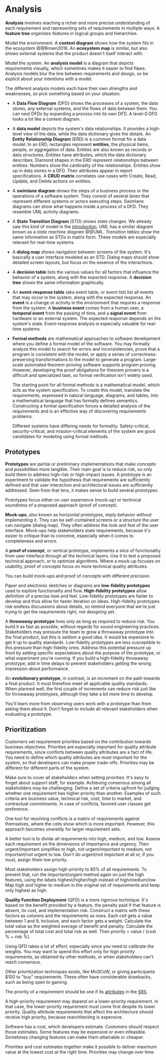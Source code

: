 # Analysis

**Analysis** involves reaching a richer and more precise understanding of each requirement and representing sets of
requirements in multiple ways.
A **feature tree** organizes features in logical groups and hierarchies.

Model the environment.
A **context diagram** shows how the system fits in the ecosystem @@Brown2016.
An **ecosystem map** is similar, but also shows external systems that the product doesn't itself interact with.

Model the system.
An **analysis model** is a diagram that depicts requirements visually, which sometimes makes it easier to find flaws.
Analysis models blur the line between requirements and design, so be explicit about your intentions with a model.

The different analysis models each have their own strengths and weaknesses, so pick something based on your situation:

- A **Data Flow Diagram** (DFD) shows the processes of a system, the data stores, any external systems, and the flows
  of data between them.
  You can nest DFDs by expanding a process into its own DFD.
  A  level-0 DFD looks a lot like a context diagram.
- A **data model** depicts the system's data relationships.
  It provides a high-level view of the data, while the data dictionary gives the details.
  An **Entity Relationship Diagram** (ERD) is a common format for a data model.
  In an ERD, rectangles represent **entities**, the physical items, people, or aggregation of data.
  Entities are also known as records or data structures.
  Entities have attributes, which the data dictionary describes.
  Diamond shapes in the ERD represent relationships between entities.
  Numbers show the cardinality of the relationships.
  Entities show up in data stores in a DFD.
  Their attributes appear in report specifications.
  A **CRUD matrix** correlates use cases with Create, Read, Update, and Delete actions on entities.
- A **swimlane diagram** shows the steps of a business process or the operations of a software system.
  They consist of several lanes that represent different systems or actors executing steps.
  Swimlane diagrams can show what happens inside a process of a DFD.
  They resemble UML activity diagrams.
- A **State Transition Diagram** (STD) shows state changes.
  We already saw this kind of model in the [introduction](../../introduction/software.md#finite-automata).
  UML has a similar diagram known as a _state machine diagram_ @@UML.
  _Transition tables_ show the same information as STDs in matrix form.
  These models are especially relevant for real-time systems.
- A **dialog map** shows navigation between screens of the system.
  It's basically a user interface modeled as an STD.
  Dialog maps should show detailed screen layouts, but focus on the essence of the interactions.
- A **decision table** lists the various values for all factors that influence the behavior of a system, along
  with the expected response.
  A **decision tree** shows the same information graphically.
- An **event-response table** (aka event table, or event list) list all events that may occur in the system, along
  with the expected response.
  An **event** is a change or activity in the environment that requires a response from the system.
  A **business event** comes from a human user, a **temporal event** from the passing of time, and a **signal event**
  from hardware or an external system.
  The expected response depends on the system's state.
  Event-response analysis is especially valuable for real-time systems.
- **Formal methods** are mathematical approaches to software development where you define a formal model of the
  software.
  You may formally analyze this model to search for errors and inconsistencies, prove that a program is consistent with
  the model, or apply a series of correctness-preserving transformations to the model to generate a program.
  Large-scale automated theorem-proving software supports program proving.
  However, developing the proof obligations for theorem provers is a difficult and specialized task, so formal
  verification isn't widely used.

  The starting point for all formal methods is a mathematical model, which acts as the system specification.
  To create this model, translate the requirements, expressed in natural language, diagrams, and tables, into a
  mathematical language that has formally defines semantics.
  Constructing a formal specification forces a detailed analysis of the requirements and is an effective way of
  discovering requirements problems.

  Different systems have differing needs for formality.
  Safety-critical, security-critical, and mission-critical elements of the system are good candidates for modeling
  using formal methods.


## Prototypes

**Prototypes** are partial or preliminary implementations that make concepts and possibilities more tangible.
Their main goal is to reduce risk, so only build them to address high-risk or high-impact issues.
A prototype is an experiment to validate the hypothesis that requirements are sufficiently defined and that
user interaction and architectural issues are sufficiently addressed.
Seen from that lens, it makes sense to build several prototypes.

Prototypes focus either on user experience (mock-up) or technical soundness of a proposed approach (proof of concept).

**Mock-ups**, also known as horizontal prototypes, imply behavior without implementing it.
They can be self-contained screens or a structure the user can navigate (dialog map).
They often address the look and feel of the user interface.
Mock-ups help stakeholders state requirements, because it's easier to critique than to conceive, especially
when it comes to completeness and errors.

A **proof of concept**, or vertical prototype, implements a slice of functionality from user interface through all the
technical layers.
Use it to test a proposed technical approach, or to optimize algorithms.
Where a mock-up focuses on usability, proof of concepts focus on more technical quality attributes.

You can build mock-ups and proof of concepts with different precision.

Paper and electronic sketches or diagrams are **low-fidelity prototypes** used to explore functionality and flow.
**High-fidelity prototypes** allow definition of a precise look and feel.
Low-fidelity prototypes are faster to develop and thus allow for faster iteration on ideas.
High-fidelity prototypes risk endless discussions about details, so remind everyone that we're just trying to get the
requirements right, not designing yet.

A **throwaway prototype** lives only as long as required to reduce risk.
You build it as fast as possible, without regards for sound engineering practices.
Stakeholders may pressure the team to grow a throwaway prototype into the final product, but this is seldom a good idea.
It would be expensive to get it up to quality standards.
Low-fidelity prototypes are less susceptible to this pressure than high-fidelity ones.
Address this potential pressure up front by setting specific expectations about the purpose of the prototype, or
what experiment you're running.
If you build a high-fidelity throwaway prototype, add in time delays to prevent stakeholders getting the wrong
impression about performance.

An **evolutionary prototype**, in contrast, is an increment on the path towards a final product.
It must therefore meet all applicable quality standards.
When planned well, the first couple of increments can reduce risk just like for throwaway prototypes, although they take
a bit more time to develop.

You'll learn more from observing users work with a prototype than from asking them about it.
Don't forget to include all relevant stakeholders when evaluating a prototype.


## Prioritization

Customers set requirement priorities based on the contribution towards business objectives.
Priorities are especially important for quality attribute requirements, since conflicts between quality attributes are a
fact of life.
You need to define which quality attributes are most important for the system, so that developers can make proper
trade-offs.
Priorities may be different for different parts of the system.

Make sure to cover all stakeholders when setting priorities.
It's easy to forget about support staff, for example.
Achieving consensus among all stakeholders may be challenging.
Define a set of criteria upfront for judging whether one requirement has higher priority than another.
Examples of such criteria are business value, technical risk, cost, time to market, and contractual commitments.
In case of conflicts, favored user classes get preference.

One tool for resolving conflicts is a matrix of requirements against themselves, where the cells show which is
more important.
However, this approach becomes unwieldy for larger requirement sets.

A better tool is to divide all requirements into high, medium, and low.
Assess each requirement on the dimensions of importance and urgency.
Then urgent/important simplifies to high, not urgent/important to medium, not important/not urgent to low.
Don't do urgent/not important at all or, if you must, assign them low priority.

Most stakeholders assign high-priority to 85% of all requirements.
To prevent that, run the important/urgent method again on just the high features, using the labels highest/higher/high
instead of high/medium/low.
Map high and higher to medium in the original set of requirements and keep only highest as high.

**Quality Function Deployment** (QFD) is a more rigorous technique.
It's based on the benefit provided by a feature, the penalty paid if that feature is absent, its cost, and
implementation risk.
Construct a matrix with these factors as columns and the requirements as rows.
Each cell gets a value between 1 and 9, inclusive, and each factor gets a weight.
Calculate the total value as the weighted average of benefit and penalty.
Calculate the percentage of total cost and total risk as well.
Then priority = value / (cost % + risk %).

Using QFD takes a lot of effort, especially since you need to calibrate the weights.
You may want to spend this effort only for high priority requirements, as obtained by other methods, or when
stakeholders can't reach consensus.

Other prioritization techniques exists, like MoSCoW, or giving participants $100 to "buy" requirements.
These often have considerable drawbacks, such as being open to gaming.

The priority of a requirement should be one if its [attributes](management.md) in the
[SRS](specification.md#specification-documents).

A high-priority requirement may depend on a lower-priority requirement.
In that case, the lower-priority requirement must come first despite its lower priority.
Quality attribute requirements that affect the architecture should receive high priority, because rearchitecting is
expensive.

Software has a cost, which developers estimate.
Customers should respect those estimates.
Some features may be expensive or even infeasible.
Sometimes changing features can make them attainable or cheaper.

Priorities and cost estimates together make it possible to deliver maximum value at the lowest cost at the right time.
Priorities may change over time.
